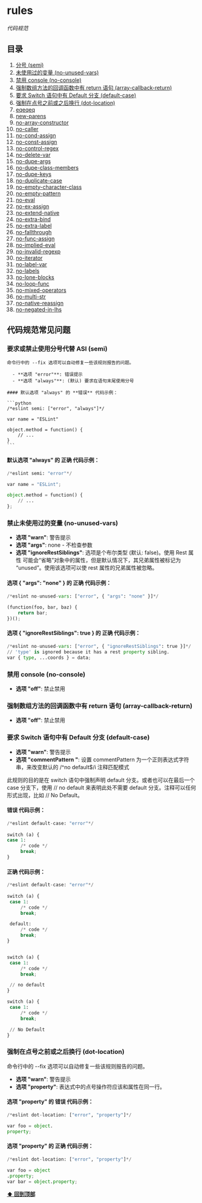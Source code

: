 # **rules**

*代码规范*

## <a name="table-of-contents">目录</a>

  1. [分号 (semi)](#semi)
  1. [未使用过的变量 (no-unused-vars)](#no-unused-vars)
  1. [禁用 console (no-console)](#no-console)
  1. [强制数组方法的回调函数中有 return 语句 (array-callback-return)](#array-callback-return)
  1. [要求 Switch 语句中有 Default 分支 (default-case)](#default-case)
  1. [强制在点号之前或之后换行 (dot-location)](#dot-location)
  1. [eqeqeq](#eqeqeq)
  1. [new-parens](#new-parens)
  1. [no-array-constructor](#no-array-constructor)
  1. [no-caller](#no-caller)
  1. [no-cond-assign](#no-cond-assign)
  1. [no-const-assign](#no-const-assign)
  1. [no-control-regex](#no-control-regex)
  1. [no-delete-var](#no-delete-var)
  1. [no-dupe-args](#no-dupe-args)
  1. [no-dupe-class-members](#no-dupe-class-members)
  1. [no-dupe-keys](#no-dupe-keys)
  1. [no-duplicate-case](#no-duplicate-case)
  1. [no-empty-character-class](#no-empty-character-class)
  1. [no-empty-pattern](#no-empty-pattern)
  1. [no-eval](#no-eval)
  1. [no-ex-assign](#no-ex-assign)
  1. [no-extend-native](#no-extend-native)
  1. [no-extra-bind](#no-extra-bind)
  1. [no-extra-label](#no-extra-label)
  1. [no-fallthrough](#no-fallthrough)
  1. [no-func-assign](#no-func-assign)
  1. [no-implied-eval](#no-implied-eval)
  1. [no-invalid-regexp](#no-invalid-regexp)
  1. [no-iterator](#no-iterator)
  1. [no-label-var](#no-label-var)
  1. [no-labels](#no-labels)
  1. [no-lone-blocks](#no-lone-blocks)
  1. [no-loop-func](#no-loop-func)
  1. [no-mixed-operators](#no-mixed-operators)
  1. [no-multi-str](#no-multi-str)
  1. [no-native-reassign](#no-native-reassign)
  1. [no-negated-in-lhs](#no-negated-in-lhs)
  
## 代码规范常见问题

### <a name="semi">要求或禁止使用分号代替 ASI (semi)</a>

    命令行中的 --fix 选项可以自动修复一些该规则报告的问题。
    
      - **选项 "error"**: 错误提示
      - **选项 "always"**: (默认) 要求在语句末尾使用分号
    
    #### 默认选项 "always" 的 **错误** 代码示例：
    
    ```python
    /*eslint semi: ["error", "always"]*/
    
    var name = "ESLint"
    
    object.method = function() {
        // ...
    }
    ```
#### 默认选项 "always" 的 正确 代码示例：

```python
/*eslint semi: "error"*/

var name = "ESLint";

object.method = function() {
    // ...
};
```
   
### <a name="no-unused-vars">禁止未使用过的变量 (no-unused-vars)</a>


  - **选项 "warn"**: 警告提示
  - **选项 "args"**: none - 不检查参数
  - **选项 "ignoreRestSiblings"**: 选项是个布尔类型 (默认: false)。使用 Rest 属性 可能会“省略”对象中的属性，但是默认情况下，其兄弟属性被标记为 “unused”。使用该选项可以使 rest 属性的兄弟属性被忽略。
  
#### 选项 { "args": "none" } 的 正确 代码示例：

```python
/*eslint no-unused-vars: ["error", { "args": "none" }]*/
    
(function(foo, bar, baz) {
    return bar;
})();
```
#### 选项 { "ignoreRestSiblings": true } 的 正确 代码示例：

```python
/*eslint no-unused-vars: ["error", { "ignoreRestSiblings": true }]*/
// 'type' is ignored because it has a rest property sibling.
var { type, ...coords } = data;
```
      

### <a name="no-console">禁用 console (no-console)</a>


  - **选项 "off"**: 禁止禁用



### <a name="array-callback-return">强制数组方法的回调函数中有 return 语句 (array-callback-return)</a>


  - **选项 "off"**: 禁止禁用

 ### <a name="default-case">要求 Switch 语句中有 Default 分支 (default-case)</a>
 - **选项 "warn"**: 警告提示
 - **选项 "commentPattern "**: 设置 commentPattern 为一个正则表达式字符串，来改变默认的 /^no default$/i 注释匹配模式
 
 此规则的目的是在 switch 语句中强制声明 default 分支。或者也可以在最后一个 case 分支下，使用 // no default 来表明此处不需要 default 分支。注释可以任何形式出现，比如 // No Default。
 
#### 错误 代码示例：

```python
/*eslint default-case: "error"*/
 
switch (a) {
case 1:
     /* code */
     break;
}
```
#### 正确 代码示例：

```python
/*eslint default-case: "error"*/
         
switch (a) {
 case 1:
     /* code */
     break;

 default:
     /* code */
     break;
}


switch (a) {
 case 1:
     /* code */
     break;

 // no default
}

switch (a) {
 case 1:
     /* code */
     break;

 // No Default
}
```
   
   ### <a name="dot-location">强制在点号之前或之后换行 (dot-location)</a>
   
   命令行中的 --fix 选项可以自动修复一些该规则报告的问题。
   - **选项 "warn"**: 警告提示
   - **选项 "property"**: 表达式中的点号操作符应该和属性在同一行。
   
#### 选项 "property" 的 错误 代码示例：

```python
/*eslint dot-location: ["error", "property"]*/

var foo = object.
property;
```
#### 选项 "property" 的 正确 代码示例：

```python
/*eslint dot-location: ["error", "property"]*/
       
var foo = object
.property;
var bar = object.property;
```   
   
**[⬆ 回到顶部](#table-of-contents)**
